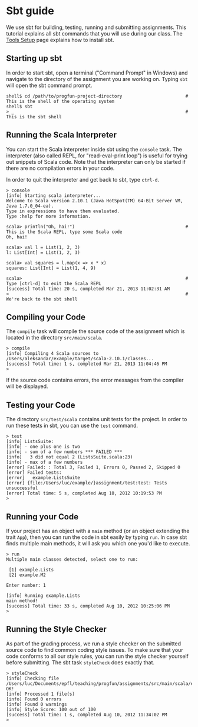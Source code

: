 # Sbt guide

We use sbt for building, testing, running and submitting assignments. This tutorial explains all sbt commands that you will use during our class. The [Tools Setup](view?page=ToolsSetup) page explains how to install sbt.

## Starting up sbt

In order to start sbt, open a terminal ("Command Prompt" in Windows) and navigate to the directory of the assignment you are working on. Typing `sbt` will open the sbt command prompt.

    shell$ cd /path/to/progfun-project-directory                        # This is the shell of the operating system
    shell$ sbt
    > _                                                                 # This is the sbt shell


## Running the Scala Interpreter

You can start the Scala interpreter inside sbt using the `console` task. The interpreter (also called REPL, for "read-eval-print loop") is useful for trying out snippets of Scala code. Note that the interpreter can only be started if there are no compilation errors in your code.

In order to quit the interpreter and get back to sbt, type `ctrl-d`.

    > console
    [info] Starting scala interpreter...
    Welcome to Scala version 2.10.1 (Java HotSpot(TM) 64-Bit Server VM, Java 1.7.0_04-ea).
    Type in expressions to have them evaluated.
    Type :help for more information.
    
    scala> println("Oh, hai!")                                          # This is the Scala REPL, type some Scala code
    Oh, hai!
    
    scala> val l = List(1, 2, 3)
    l: List[Int] = List(1, 2, 3)
    
    scala> val squares = l.map(x => x * x)
    squares: List[Int] = List(1, 4, 9)
    
    scala>                                                              # Type [ctrl-d] to exit the Scala REPL
    [success] Total time: 20 s, completed Mar 21, 2013 11:02:31 AM
    >                                                                   # We're back to the sbt shell


## Compiling your Code

The `compile` task will compile the source code of the assignment which is located in the directory `src/main/scala`.

    > compile
    [info] Compiling 4 Scala sources to /Users/aleksandar/example/target/scala-2.10.1/classes...
    [success] Total time: 1 s, completed Mar 21, 2013 11:04:46 PM
    > 

If the source code contains errors, the error messages from the compiler will be displayed.


## Testing your Code

The directory `src/test/scala` contains unit tests for the project. In order to run these tests in sbt, you can use the `test` command.



    > test
    [info] ListsSuite:
    [info] - one plus one is two
    [info] - sum of a few numbers *** FAILED ***
    [info]   3 did not equal 2 (ListsSuite.scala:23)
    [info] - max of a few numbers
    [error] Failed: : Total 3, Failed 1, Errors 0, Passed 2, Skipped 0
    [error] Failed tests:
    [error]   example.ListsSuite
    [error] {file:/Users/luc/example/}assignment/test:test: Tests unsuccessful
    [error] Total time: 5 s, completed Aug 10, 2012 10:19:53 PM
    > 


## Running your Code

If your project has an object with a `main` method (or an object extending the trait `App`), then you can run the code in sbt easily by typing `run`. In case sbt finds multiple main methods, it will ask you which one you'd like to execute.

    > run
    Multiple main classes detected, select one to run:
    
     [1] example.Lists
     [2] example.M2
    
    Enter number: 1
    
    [info] Running example.Lists 
    main method!
    [success] Total time: 33 s, completed Aug 10, 2012 10:25:06 PM
    >


## Running the Style Checker

As part of the grading process, we run a style checker on the submitted source code to find common coding style issues. To make sure that your code conforms to all our style rules, you can run the style checker yourself before submitting. The sbt task `styleCheck` does exactly that.

    > styleCheck
    [info] Checking file /Users/luc/Documents/epfl/teaching/progfun/assignments/src/main/scala/example/Lists.scala... OK!
    [info] Processed 1 file(s)
    [info] Found 0 errors
    [info] Found 0 warnings
    [info] Style Score: 100 out of 100
    [success] Total time: 1 s, completed Aug 10, 2012 11:34:02 PM
    > 
